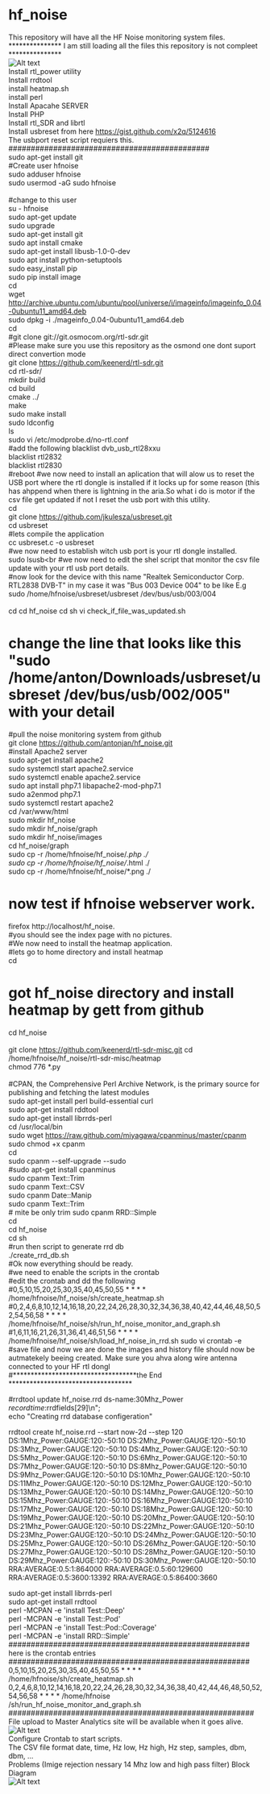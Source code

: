 # hf_noise<br>
This repository will have all the HF Noise monitoring system files.<br>
*************** I am still loading all the files this repository is not compleet ***************<br>
![Alt text](hf_noise_25-06-2017.png?raw=true "HF RF Heatmap for 24H every 2 Minute")<br>
Install rtl_power utility<br>
Install rrdtool<br>
install heatmap.sh<br>
install perl<br>
Install Apacahe SERVER<br>
Install PHP<br>
Install rtl_SDR and librtl<br>
Install usbreset from here https://gist.github.com/x2q/5124616<br>
The usbport reset script requiers this.<br>
#############################################<br>
sudo apt-get install git<br>
#Create user hfnoise<br>
sudo adduser hfnoise<br>
sudo usermod -aG sudo hfnoise<br>
<br>
#change to this user<br>
su - hfnoise<br>
sudo apt-get update<br>
sudo upgrade<br>
sudo apt-get install git<br>
sudo apt install cmake<br>
sudo apt-get install libusb-1.0-0-dev<br>
sudo apt install python-setuptools<br>
sudo easy_install pip<br>
sudo pip install image<br>
cd<br>
wget http://archive.ubuntu.com/ubuntu/pool/universe/i/imageinfo/imageinfo_0.04-0ubuntu11_amd64.deb<br>
sudo dpkg -i ./mageinfo_0.04-0ubuntu11_amd64.deb<br>
cd<br>
#git clone git://git.osmocom.org/rtl-sdr.git<br>
#Please make sure you use this repository as the osmond one dont suport direct convertion mode<br>
git clone https://github.com/keenerd/rtl-sdr.git<br>
cd rtl-sdr/<br>
mkdir build<br>
cd build<br>
cmake ../<br>
make<br>
sudo make install<br>
sudo ldconfig<br>
ls<br>
sudo vi /etc/modprobe.d/no-rtl.conf<br>
#add the following 
blacklist dvb_usb_rtl28xxu<br>
blacklist rtl2832<br>
blacklist rtl2830<br>
#reboot
#we now need to install an aplication that will alow us to reset the USB port where the rtl dongle is installed if it locks up for some reason (this has ahppend when there is lightning in the aria.So what i do is motor if the csv file get updated if not I reset the usb port with this utility.<br>
cd<br>
git clone https://github.com/jkulesza/usbreset.git<br>
cd usbreset<br>
#lets compile the application<br>
cc usbreset.c -o usbreset<br>
#we now need to establish witch usb port is your rtl dongle installed.<br>
sudo lsusb<br
#we now need to edit the shel script that monitor the csv file update with your rtl usb port details.<br> 
#now look for the device with this name "Realtek Semiconductor Corp. RTL2838 DVB-T" in my case it was "Bus 003 Device 004" to be like E.g sudo /home/hfnoise/usbreset/usbreset /dev/bus/usb/003/004<br>
<br>
cd
cd hf_noise
cd sh
vi check_if_file_was_updated.sh
# change the line that looks like this "sudo /home/anton/Downloads/usbreset/usbreset /dev/bus/usb/002/005" with your detail<br>
#pull the noise monitoring system from github<br>
git clone https://github.com/antonjan/hf_noise.git<br>
#install Apache2 server<br>
sudo apt-get install apache2<br>
sudo systemctl start apache2.service<br>
sudo systemctl enable apache2.service<br>
sudo apt install php7.1 libapache2-mod-php7.1<br>
sudo a2enmod php7.1<br>
sudo systemctl restart apache2<br>
cd /var/www/html<br>
sudo mkdir hf_noise<br>
sudo mkdir hf_noise/graph<br>
sudo mkdir hf_noise/images<br>
cd hf_noise/graph<br>
sudo cp -r /home/hfnoise/hf_noise/*.php ./<br>
sudo cp -r /home/hfnoise/hf_noise/*.html ./<br>
sudo cp -r /home/hfnoise/hf_noise/*.png ./<br>
# now test if hfnoise webserver work.<br>
firefox http://localhost/hf_noise.<br>
#you should see the index page with no pictures.<br>
#We now need to install the heatmap application.<br>
#lets go to home directory and install heatmap<br>
cd<br> 
# got hf_noise directory and install heatmap by gett from github<br>
cd hf_noise<br>
<br>
git clone https://github.com/keenerd/rtl-sdr-misc.git
cd /home/hfnoise/hf_noise/rtl-sdr-misc/heatmap<br>
chmod 776 *.py<br>
<br> 
#CPAN, the Comprehensive Perl Archive Network, is the primary source for publishing and fetching the latest modules <br>
sudo apt-get install perl build-essential curl<br>
sudo apt-get install rddtool<br>
sudo apt-get install librrds-perl<br>
cd /usr/local/bin<br> 
sudo wget https://raw.github.com/miyagawa/cpanminus/master/cpanm<br>
sudo chmod +x cpanm<br>
cd<br>
sudo cpanm --self-upgrade --sudo<br>
#sudo apt-get install cpanminus<br>
sudo cpanm Text::Trim<br>
sudo cpanm  Text::CSV<br>
sudo cpanm  Date::Manip<br>
sudo cpanm Text::Trim<br># mite be only trim
sudo cpanm RRD::Simple<br>
cd<br> 
cd hf_noise<br>
cd sh<br>
#run then script to generate rrd db<br>
./create_rrd_db.sh<br>
#Ok now everything should be ready.<br>
#we need to enable the scripts in the crontab<br>
#edit the crontab and  dd the following<br>
#0,5,10,15,20,25,30,35,40,45,50,55 * * * * /home/hfnoise/hf_noise/sh/create_heatmap.sh
#0,2,4,6,8,10,12,14,16,18,20,22,24,26,28,30,32,34,36,38,40,42,44,46,48,50,52,54,56,58 * * * * /home/hfnoise/hf_noise/sh/run_hf_noise_monitor_and_graph.sh
#1,6,11,16,21,26,31,36,41,46,51,56 * * * * /home/hfnoise/hf_noise/sh/load_hf_noise_in_rrd.sh
sudo vi crontab -e
#save file and now we are done the images and history file should now be autmatekely beeing created. Make sure you ahva along wire antenna connected to your HF rtl dongl<br>
#***********************************the End ***********************************


#rrdtool update hf_noise.rrd ds-name:30Mhz_Power $recordtime:$rrdfields[29]\n";<br>
echo "Creating rrd database configeration"<br>

rrdtool create  hf_noise.rrd --start now-2d --step 120 DS:1Mhz_Power:GAUGE:120:-50:10 DS:2Mhz_Power:GAUGE:120:-50:10 DS:3Mhz_Power:GAUGE:120:-50:10 DS:4Mhz_Power:GAUGE:120:-50:10 DS:5Mhz_Power:GAUGE:120:-50:10 DS:6Mhz_Power:GAUGE:120:-50:10 DS:7Mhz_Power:GAUGE:120:-50:10 DS:8Mhz_Power:GAUGE:120:-50:10 DS:9Mhz_Power:GAUGE:120:-50:10 DS:10Mhz_Power:GAUGE:120:-50:10 DS:11Mhz_Power:GAUGE:120:-50:10 DS:12Mhz_Power:GAUGE:120:-50:10 DS:13Mhz_Power:GAUGE:120:-50:10 DS:14Mhz_Power:GAUGE:120:-50:10 DS:15Mhz_Power:GAUGE:120:-50:10 DS:16Mhz_Power:GAUGE:120:-50:10 DS:17Mhz_Power:GAUGE:120:-50:10 DS:18Mhz_Power:GAUGE:120:-50:10 DS:19Mhz_Power:GAUGE:120:-50:10 DS:20Mhz_Power:GAUGE:120:-50:10 DS:21Mhz_Power:GAUGE:120:-50:10 DS:22Mhz_Power:GAUGE:120:-50:10 DS:23Mhz_Power:GAUGE:120:-50:10 DS:24Mhz_Power:GAUGE:120:-50:10 DS:25Mhz_Power:GAUGE:120:-50:10 DS:26Mhz_Power:GAUGE:120:-50:10 DS:27Mhz_Power:GAUGE:120:-50:10 DS:28Mhz_Power:GAUGE:120:-50:10 DS:29Mhz_Power:GAUGE:120:-50:10 DS:30Mhz_Power:GAUGE:120:-50:10 RRA:AVERAGE:0.5:1:864000 RRA:AVERAGE:0.5:60:129600 RRA:AVERAGE:0.5:3600:13392 RRA:AVERAGE:0.5:86400:3660<br>

sudo apt-get install librrds-perl<br>
sudo apt-get install rrdtool<br>
perl -MCPAN -e 'install Test::Deep'<br>
perl -MCPAN -e 'install Test::Pod'<br>
perl -MCPAN -e 'install Test::Pod::Coverage'<br>
perl -MCPAN -e 'install RRD::Simple'<br>
######################################################<br>
here is the crontab entries<br>
######################################################<br>
0,5,10,15,20,25,30,35,40,45,50,55 * * * * /home/hfnoise/sh/create_heatmap.sh<br>
0,2,4,6,8,10,12,14,16,18,20,22,24,26,28,30,32,34,36,38,40,42,44,46,48,50,52,54,56,58 * * * * /home/hfnoise<br>/sh/run_hf_noise_monitor_and_graph.sh<br>
#######################################################<br>
File upload to Master Analytics site will be available when it goes alive.<br>
![Alt text](HF_Graph_monitoring.png?raw=true "HF RF power monitoring")<br>
Configure Crontab to start scripts.<br>
The CSV file format  date, time, Hz low, Hz high, Hz step, samples, dbm, dbm, ...<br>
Problems (Imige rejection nessary 14 Mhz low and high pass filter)
Block Diagram<br>
![Alt text](HF_Noise_Monitor.png?raw=true "Monitoring system Block diagram")<br>
